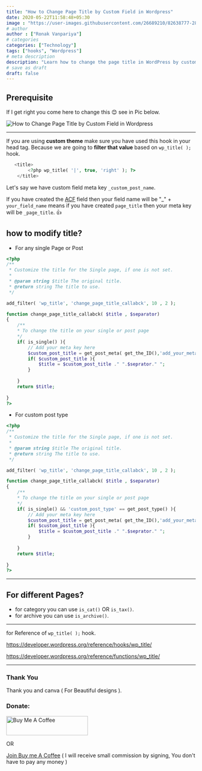 ```yaml
---
title: "How to Change Page Title by Custom Field in Wordpress"
date: 2020-05-22T11:58:48+05:30
image : "https://user-images.githubusercontent.com/26689210/82638777-28c5dc00-9c25-11ea-9a9f-bdac018858f7.png"
# author
author : ["Ronak Vanpariya"]
# categories
categories: ["Technology"]
tags: ["hooks", "Wordpress"]
# meta description
description: "Learn how to change the page title in WordPress by custom field or meta field."
# save as draft
draft: false
---
```


## Prerequisite

If I get right you come here to change this :blush: see in Pic below.

![How to Change Page Title by Custom Field in Wordpress](https://user-images.githubusercontent.com/26689210/82746322-014d4b80-9dac-11ea-850c-e9c085ced98f.png)

----

If you are using **custom theme** make sure you have used this hook in your head tag. Because we are going to **filter that value** based on ` wp_title( ); ` hook.

```php
   <title>
        <?php wp_title( '|', true, 'right' ); ?>
    </title> 
```

Let's say we have custom field meta key `_custom_post_name`.

If you have created the [ACF](https://www.advancedcustomfields.com/) field then your field name will be "_" + `your_field_name` means if you have created `page_title` then your meta key will be `_page_title`. :thumbsup:

## how to modify title?

- For any single Page or Post

```php
<?php
/**
 * Customize the title for the Single page, if one is not set.
 *
 * @param string $title The original title.
 * @return string The title to use.
 */

add_filter( 'wp_title', 'change_page_title_callabck', 10 , 2 );

function change_page_title_callabck( $title , $separator)
{
    /**
    * To change the title on your single or post page
    */
    if( is_single() ){ 
        // Add your meta key here
        $custom_post_title = get_post_meta( get_the_ID(),'add_your_meta_key', true);
        if( $custom_post_title ){
            $title = $custom_post_title ." ".$seprator." ";
        }
        
    }
    return $title;
    
}
?>
```

- For custom post type

```php
<?php
/**
 * Customize the title for the Single page, if one is not set.
 *
 * @param string $title The original title.
 * @return string The title to use.
 */

add_filter( 'wp_title', 'change_page_title_callabck', 10 , 2 );

function change_page_title_callabck( $title , $separator)
{
    /**
    * To change the title on your single or post page
    */
    if( is_single() && 'custom_post_type' == get_post_type() ){ 
        // Add your meta key here
        $custom_post_title = get_post_meta( get_the_ID(),'add_your_meta_key', true);
        if( $custom_post_title ){
            $title = $custom_post_title ." ".$seprator." ";
        }
        
    }
    return $title;
    
}
?>
```

----

## For different Pages?

- for category you can use `is_cat()` OR `is_tax()`.
- for archive you can use `is_archive()`.

----

for  Reference of ` wp_title( ); ` hook.

https://developer.wordpress.org/reference/hooks/wp_title/

https://developer.wordpress.org/reference/functions/wp_title/

----
### Thank You
Thank you and canva ( For Beautiful designs ).

### Donate:

<a href="https://www.buymeacoffee.com/vanpariyar" rel="noopener noreferrer" target="_blank"><img src="https://cdn.buymeacoffee.com/buttons/default-orange.png" alt="Buy Me A Coffee" style="height: 51px !important;width: 217px !important;" ></a>

OR

[Join Buy me A Coffee](https://buymeacoff.ee/?via=vanpariyar) ( I will receive small commission by signing, You don't have to pay any money )